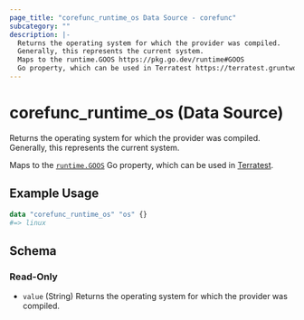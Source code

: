 ```yaml
---
page_title: "corefunc_runtime_os Data Source - corefunc"
subcategory: ""
description: |-
  Returns the operating system for which the provider was compiled.
  Generally, this represents the current system.
  Maps to the runtime.GOOS https://pkg.go.dev/runtime#GOOS
  Go property, which can be used in Terratest https://terratest.gruntwork.io.
---
```


# corefunc_runtime_os (Data Source)

Returns the operating system for which the provider was compiled.
Generally, this represents the current system.

Maps to the [`runtime.GOOS`](https://pkg.go.dev/runtime#GOOS)
Go property, which can be used in [Terratest](https://terratest.gruntwork.io).

## Example Usage

```terraform
data "corefunc_runtime_os" "os" {}
#=> linux
```

<!-- schema generated by tfplugindocs -->
## Schema

### Read-Only

* `value` (String) Returns the operating system for which the provider was compiled.

<!-- Preview the provider docs with the Terraform registry provider docs preview tool: https://registry.terraform.io/tools/doc-preview -->
